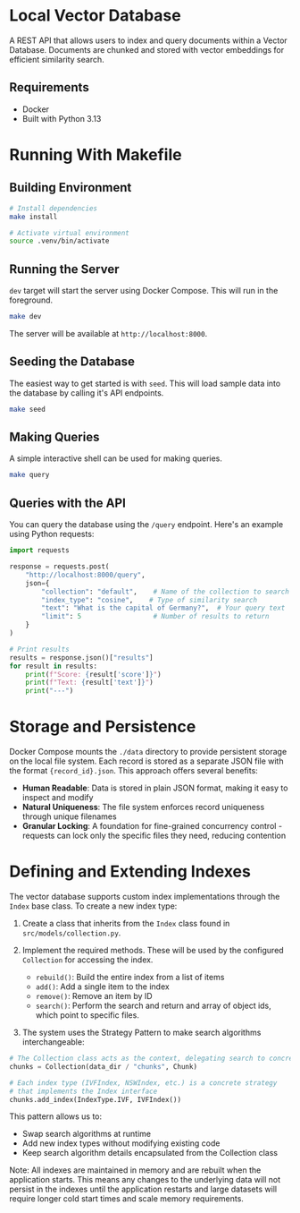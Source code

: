 # Local Vector Database

A REST API that allows users to index and query documents within a Vector Database. Documents are chunked and stored with vector embeddings for efficient similarity search.

## Requirements
- Docker
- Built with Python 3.13

# Running With Makefile

## Building Environment
```bash
# Install dependencies
make install

# Activate virtual environment
source .venv/bin/activate
```

## Running the Server

`dev` target will start the server using Docker Compose. This will run in the foreground.

```bash
make dev
```

The server will be available at `http://localhost:8000`.

## Seeding the Database

The easiest way to get started is with `seed`. This will load sample data into the database by calling it's API endpoints.

```bash
make seed
```

## Making Queries

A simple interactive shell can be used for making queries.

```bash
make query
```

## Queries with the API
You can query the database using the `/query` endpoint. Here's an example using Python requests:

```python
import requests

response = requests.post(
    "http://localhost:8000/query",
    json={
        "collection": "default",    # Name of the collection to search
        "index_type": "cosine",    # Type of similarity search
        "text": "What is the capital of Germany?",  # Your query text
        "limit": 5                  # Number of results to return
    }
)

# Print results
results = response.json()["results"]
for result in results:
    print(f"Score: {result['score']}")
    print(f"Text: {result['text']}")
    print("---")
```

# Storage and Persistence

Docker Compose mounts the `./data` directory to provide persistent storage on the local file system. Each record is stored as a separate JSON file with the format `{record_id}.json`. This approach offers several benefits:

- **Human Readable**: Data is stored in plain JSON format, making it easy to inspect and modify
- **Natural Uniqueness**: The file system enforces record uniqueness through unique filenames
- **Granular Locking**: A foundation for fine-grained concurrency control - requests can lock only the specific files they need, reducing contention

# Defining and Extending Indexes

The vector database supports custom index implementations through the `Index` base class. To create a new index type:

1. Create a class that inherits from the `Index` class found in `src/models/collection.py`.

2. Implement the required methods. These will be used by the configured `Collection` for accessing the index.
   - `rebuild()`: Build the entire index from a list of items
   - `add()`: Add a single item to the index
   - `remove()`: Remove an item by ID
   - `search()`: Perform the search and return and array of object ids, which point to specific files.

3. The system uses the Strategy Pattern to make search algorithms interchangeable:

```python
# The Collection class acts as the context, delegating search to concrete strategies
chunks = Collection(data_dir / "chunks", Chunk)

# Each index type (IVFIndex, NSWIndex, etc.) is a concrete strategy
# that implements the Index interface
chunks.add_index(IndexType.IVF, IVFIndex())
```

This pattern allows us to:
- Swap search algorithms at runtime
- Add new index types without modifying existing code
- Keep search algorithm details encapsulated from the Collection class

Note: All indexes are maintained in memory and are rebuilt when the application starts. This means any changes to the underlying data will not persist in the indexes until the application restarts and large datasets will require longer cold start times and scale memory requirements.
